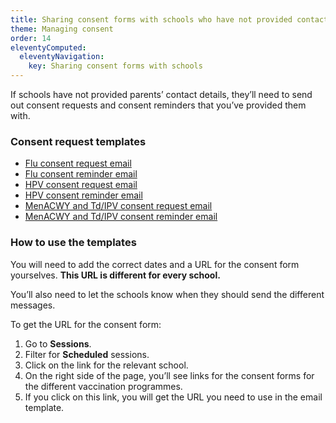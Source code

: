 ```yaml
---
title: Sharing consent forms with schools who have not provided contact details
theme: Managing consent
order: 14
eleventyComputed:
  eleventyNavigation:
    key: Sharing consent forms with schools
---
```


If schools have not provided parents’ contact details, they’ll need to send out consent requests and consent reminders that you’ve provided them with.

### Consent request templates

- [Flu consent request email](/email-templates/consent-request-flu)
- [Flu consent reminder email](/email-templates/consent-reminder-flu)
- [HPV consent request email](/email-templates/consent-request-hpv)
- [HPV consent reminder email](/email-templates/consent-reminder-hpv)
- [MenACWY and Td/IPV consent request email](/email-templates/consent-request-doubles)
- [MenACWY and Td/IPV consent reminder email](/email-templates/consent-reminder-doubles)

### How to use the templates

You will need to add the correct dates and a URL for the consent form yourselves. **This URL is different for every school.**

You’ll also need to let the schools know when they should send the different messages.

To get the URL for the consent form:

1. Go to **Sessions**.
2. Filter for **Scheduled** sessions.
3. Click on the link for the relevant school.
4. On the right side of the page, you’ll see links for the consent forms for the different vaccination programmes.
5. If you click on this link, you will get the URL you need to use in the email template.
